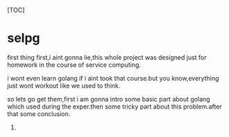 
[TOC]

# selpg
first thing first,i aint gonna lie,this whole project was designed just for homework in the course of service computing.

i wont even learn golang if i aint took that course.but you know,everything just wont workout like we used to think.

so lets go get them,first i am gonna intro some basic part about golang which used during the exper.then some tricky part about this problem.after that some conclusion.

1. 
